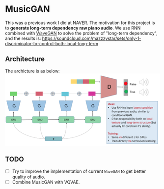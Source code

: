 # MusicGAN
This was a previous work I did at NAVER. The motivation for this project is to **generate long-term dependency raw piano audio**. We use RNN combined with [WaveGAN](https://arxiv.org/abs/1802.04208) to solve the problem of "long-term dependency", and the results is: https://soundcloud.com/mazzzystar/sets/only-1-discriminator-to-control-both-local-long-term

## Architecture
The archicture is as below:
![](pics/architecture.png)


## TODO
- [ ] Try to improve the implementation of current `WaveGAN` to get better quality of audio.
- [ ] Combine MusicGAN with VQVAE.